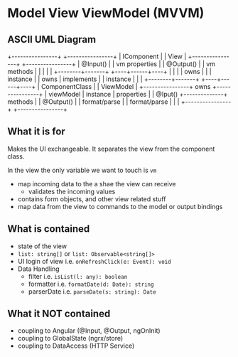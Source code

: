 # Model View ViewModel (MVVM)

## ASCII UML Diagram

+----------------+              +----------------+
| IComponent     |              | View           |
+----------------+              +----------------+
| @Input()       |              | vm properties  |
| @Output()      |              | vm methods     |
|                |              |                |
+--------+-------+              +----+------+----+
         |                           |      |
         |                      owns |      |
         |                  instance |      | owns
         |  implements               |      | instance
         |                           |      |
+--------+-------+              +----+------+----+
| ComponentClass |              | ViewModel      |
+----------------+    owns      +----------------+
| viewModel      |    instance  | properties     |
| @Iput()        +--------------+ methods        |
| @Output()      |              | format/parse   |
| format/parse   |              |                |
+----------------+              +----------------+


## What it is for

Makes the UI exchangeable. 
It separates the view from the component class.



In the view the only variable we want to touch is `vm`

- map incoming data to the a shae the view can receive
  - validates the incoming values
- contains form objects, and other view related stuff
- map data from the view to commands to the model or output bindings

## What is contained
 - state of the view
  - `list: string[]` or `list: Observable<string[]>`
- UI login of view
  i.e. `onRefreshClick(e: Event): void`
- Data Handling
  - filter i.e. `isList(l: any): boolean`
  - formatter i.e. `formatDate(d: Date): string`
  - parserDate i.e. `parseDate(s: string): Date`

## What it NOT contained
- coupling to Angular (@Input, @Output, ngOnInit)
- coupling to GlobalState (ngrx/store)
- coupling to DataAccess (HTTP Service)


